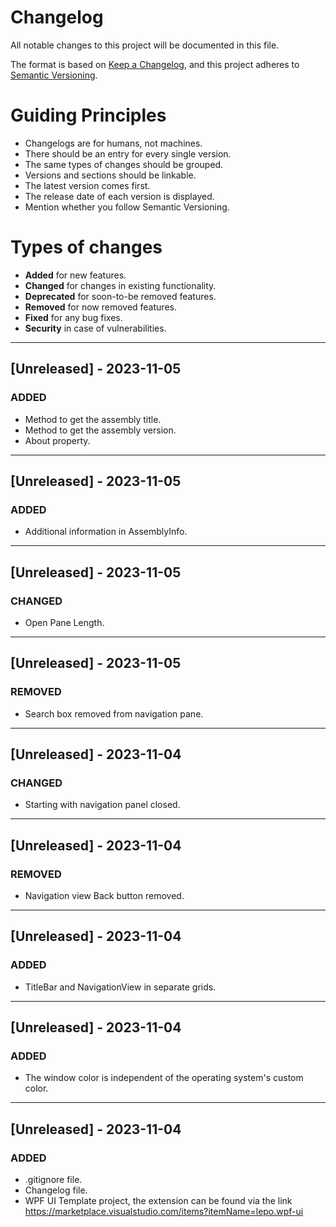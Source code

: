 # Changelog

All notable changes to this project will be documented in this file.

The format is based on [Keep a Changelog](https://keepachangelog.com/en/1.0.0/),
and this project adheres to [Semantic Versioning](https://semver.org/spec/v2.0.0.html).

# Guiding Principles
- Changelogs are for humans, not machines.
- There should be an entry for every single version.
- The same types of changes should be grouped.
- Versions and sections should be linkable.
- The latest version comes first.
- The release date of each version is displayed.
- Mention whether you follow Semantic Versioning.

# Types of changes
- **Added** for new features.
- **Changed** for changes in existing functionality.
- **Deprecated** for soon-to-be removed features.
- **Removed** for now removed features.
- **Fixed** for any bug fixes.
- **Security** in case of vulnerabilities.

---

## [Unreleased] - 2023-11-05

### ADDED
- Method to get the assembly title.
- Method to get the assembly version.
- About property.

---

## [Unreleased] - 2023-11-05

### ADDED
- Additional information in AssemblyInfo.

---

## [Unreleased] - 2023-11-05

### CHANGED
- Open Pane Length.

---

## [Unreleased] - 2023-11-05

### REMOVED
- Search box removed from navigation pane.

---

## [Unreleased] - 2023-11-04

### CHANGED
- Starting with navigation panel closed.

---

## [Unreleased] - 2023-11-04

### REMOVED
- Navigation view Back button removed.

---

## [Unreleased] - 2023-11-04

### ADDED
- TitleBar and NavigationView in separate grids.

---

## [Unreleased] - 2023-11-04

### ADDED
- The window color is independent of the operating system's custom color.

---

## [Unreleased] - 2023-11-04

### ADDED
- .gitignore file.
- Changelog file.
- WPF UI Template project, the extension can be found via the link https://marketplace.visualstudio.com/items?itemName=lepo.wpf-ui 